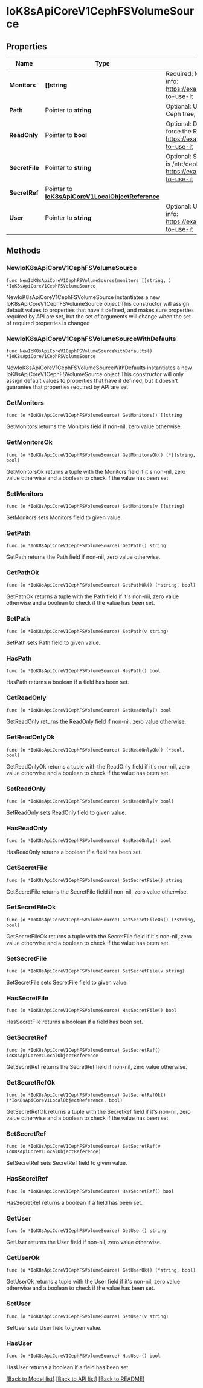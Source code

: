 # IoK8sApiCoreV1CephFSVolumeSource

## Properties

Name | Type | Description | Notes
------------ | ------------- | ------------- | -------------
**Monitors** | **[]string** | Required: Monitors is a collection of Ceph monitors More info: https://examples.k8s.io/volumes/cephfs/README.md#how-to-use-it | 
**Path** | Pointer to **string** | Optional: Used as the mounted root, rather than the full Ceph tree, default is / | [optional] 
**ReadOnly** | Pointer to **bool** | Optional: Defaults to false (read/write). ReadOnly here will force the ReadOnly setting in VolumeMounts. More info: https://examples.k8s.io/volumes/cephfs/README.md#how-to-use-it | [optional] 
**SecretFile** | Pointer to **string** | Optional: SecretFile is the path to key ring for User, default is /etc/ceph/user.secret More info: https://examples.k8s.io/volumes/cephfs/README.md#how-to-use-it | [optional] 
**SecretRef** | Pointer to [**IoK8sApiCoreV1LocalObjectReference**](IoK8sApiCoreV1LocalObjectReference.md) |  | [optional] 
**User** | Pointer to **string** | Optional: User is the rados user name, default is admin More info: https://examples.k8s.io/volumes/cephfs/README.md#how-to-use-it | [optional] 

## Methods

### NewIoK8sApiCoreV1CephFSVolumeSource

`func NewIoK8sApiCoreV1CephFSVolumeSource(monitors []string, ) *IoK8sApiCoreV1CephFSVolumeSource`

NewIoK8sApiCoreV1CephFSVolumeSource instantiates a new IoK8sApiCoreV1CephFSVolumeSource object
This constructor will assign default values to properties that have it defined,
and makes sure properties required by API are set, but the set of arguments
will change when the set of required properties is changed

### NewIoK8sApiCoreV1CephFSVolumeSourceWithDefaults

`func NewIoK8sApiCoreV1CephFSVolumeSourceWithDefaults() *IoK8sApiCoreV1CephFSVolumeSource`

NewIoK8sApiCoreV1CephFSVolumeSourceWithDefaults instantiates a new IoK8sApiCoreV1CephFSVolumeSource object
This constructor will only assign default values to properties that have it defined,
but it doesn't guarantee that properties required by API are set

### GetMonitors

`func (o *IoK8sApiCoreV1CephFSVolumeSource) GetMonitors() []string`

GetMonitors returns the Monitors field if non-nil, zero value otherwise.

### GetMonitorsOk

`func (o *IoK8sApiCoreV1CephFSVolumeSource) GetMonitorsOk() (*[]string, bool)`

GetMonitorsOk returns a tuple with the Monitors field if it's non-nil, zero value otherwise
and a boolean to check if the value has been set.

### SetMonitors

`func (o *IoK8sApiCoreV1CephFSVolumeSource) SetMonitors(v []string)`

SetMonitors sets Monitors field to given value.


### GetPath

`func (o *IoK8sApiCoreV1CephFSVolumeSource) GetPath() string`

GetPath returns the Path field if non-nil, zero value otherwise.

### GetPathOk

`func (o *IoK8sApiCoreV1CephFSVolumeSource) GetPathOk() (*string, bool)`

GetPathOk returns a tuple with the Path field if it's non-nil, zero value otherwise
and a boolean to check if the value has been set.

### SetPath

`func (o *IoK8sApiCoreV1CephFSVolumeSource) SetPath(v string)`

SetPath sets Path field to given value.

### HasPath

`func (o *IoK8sApiCoreV1CephFSVolumeSource) HasPath() bool`

HasPath returns a boolean if a field has been set.

### GetReadOnly

`func (o *IoK8sApiCoreV1CephFSVolumeSource) GetReadOnly() bool`

GetReadOnly returns the ReadOnly field if non-nil, zero value otherwise.

### GetReadOnlyOk

`func (o *IoK8sApiCoreV1CephFSVolumeSource) GetReadOnlyOk() (*bool, bool)`

GetReadOnlyOk returns a tuple with the ReadOnly field if it's non-nil, zero value otherwise
and a boolean to check if the value has been set.

### SetReadOnly

`func (o *IoK8sApiCoreV1CephFSVolumeSource) SetReadOnly(v bool)`

SetReadOnly sets ReadOnly field to given value.

### HasReadOnly

`func (o *IoK8sApiCoreV1CephFSVolumeSource) HasReadOnly() bool`

HasReadOnly returns a boolean if a field has been set.

### GetSecretFile

`func (o *IoK8sApiCoreV1CephFSVolumeSource) GetSecretFile() string`

GetSecretFile returns the SecretFile field if non-nil, zero value otherwise.

### GetSecretFileOk

`func (o *IoK8sApiCoreV1CephFSVolumeSource) GetSecretFileOk() (*string, bool)`

GetSecretFileOk returns a tuple with the SecretFile field if it's non-nil, zero value otherwise
and a boolean to check if the value has been set.

### SetSecretFile

`func (o *IoK8sApiCoreV1CephFSVolumeSource) SetSecretFile(v string)`

SetSecretFile sets SecretFile field to given value.

### HasSecretFile

`func (o *IoK8sApiCoreV1CephFSVolumeSource) HasSecretFile() bool`

HasSecretFile returns a boolean if a field has been set.

### GetSecretRef

`func (o *IoK8sApiCoreV1CephFSVolumeSource) GetSecretRef() IoK8sApiCoreV1LocalObjectReference`

GetSecretRef returns the SecretRef field if non-nil, zero value otherwise.

### GetSecretRefOk

`func (o *IoK8sApiCoreV1CephFSVolumeSource) GetSecretRefOk() (*IoK8sApiCoreV1LocalObjectReference, bool)`

GetSecretRefOk returns a tuple with the SecretRef field if it's non-nil, zero value otherwise
and a boolean to check if the value has been set.

### SetSecretRef

`func (o *IoK8sApiCoreV1CephFSVolumeSource) SetSecretRef(v IoK8sApiCoreV1LocalObjectReference)`

SetSecretRef sets SecretRef field to given value.

### HasSecretRef

`func (o *IoK8sApiCoreV1CephFSVolumeSource) HasSecretRef() bool`

HasSecretRef returns a boolean if a field has been set.

### GetUser

`func (o *IoK8sApiCoreV1CephFSVolumeSource) GetUser() string`

GetUser returns the User field if non-nil, zero value otherwise.

### GetUserOk

`func (o *IoK8sApiCoreV1CephFSVolumeSource) GetUserOk() (*string, bool)`

GetUserOk returns a tuple with the User field if it's non-nil, zero value otherwise
and a boolean to check if the value has been set.

### SetUser

`func (o *IoK8sApiCoreV1CephFSVolumeSource) SetUser(v string)`

SetUser sets User field to given value.

### HasUser

`func (o *IoK8sApiCoreV1CephFSVolumeSource) HasUser() bool`

HasUser returns a boolean if a field has been set.


[[Back to Model list]](../README.md#documentation-for-models) [[Back to API list]](../README.md#documentation-for-api-endpoints) [[Back to README]](../README.md)


